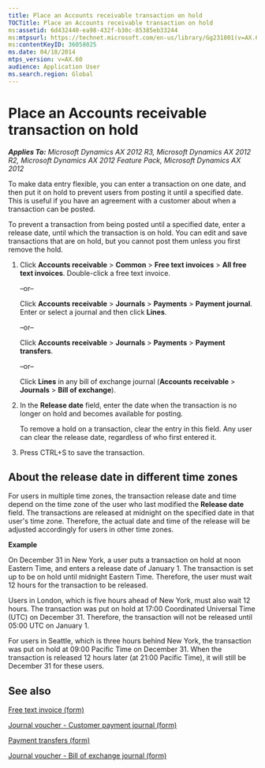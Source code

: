```yaml
---
title: Place an Accounts receivable transaction on hold
TOCTitle: Place an Accounts receivable transaction on hold
ms:assetid: 6d432440-ea98-432f-b30c-85385eb33244
ms:mtpsurl: https://technet.microsoft.com/en-us/library/Gg231801(v=AX.60)
ms:contentKeyID: 36058025
ms.date: 04/18/2014
mtps_version: v=AX.60
audience: Application User
ms.search.region: Global
---
```


# Place an Accounts receivable transaction on hold 


_**Applies To:** Microsoft Dynamics AX 2012 R3, Microsoft Dynamics AX 2012 R2, Microsoft Dynamics AX 2012 Feature Pack, Microsoft Dynamics AX 2012_

To make data entry flexible, you can enter a transaction on one date, and then put it on hold to prevent users from posting it until a specified date. This is useful if you have an agreement with a customer about when a transaction can be posted.

To prevent a transaction from being posted until a specified date, enter a release date, until which the transaction is on hold. You can edit and save transactions that are on hold, but you cannot post them unless you first remove the hold.

1.  Click **Accounts receivable** \> **Common** \> **Free text invoices** \> **All free text invoices**. Double-click a free text invoice.
    
    –or–
    
    Click **Accounts receivable** \> **Journals** \> **Payments** \> **Payment journal**. Enter or select a journal and then click **Lines**.
    
    –or–
    
    Click **Accounts receivable** \> **Journals** \> **Payments** \> **Payment transfers**.
    
    –or–
    
    Click **Lines** in any bill of exchange journal (**Accounts receivable** \> **Journals** \> **Bill of exchange**).

2.  In the **Release date** field, enter the date when the transaction is no longer on hold and becomes available for posting.
    
    To remove a hold on a transaction, clear the entry in this field. Any user can clear the release date, regardless of who first entered it.

3.  Press CTRL+S to save the transaction.

## About the release date in different time zones

For users in multiple time zones, the transaction release date and time depend on the time zone of the user who last modified the **Release date** field. The transactions are released at midnight on the specified date in that user's time zone. Therefore, the actual date and time of the release will be adjusted accordingly for users in other time zones.

**Example**

On December 31 in New York, a user puts a transaction on hold at noon Eastern Time, and enters a release date of January 1. The transaction is set up to be on hold until midnight Eastern Time. Therefore, the user must wait 12 hours for the transaction to be released.

Users in London, which is five hours ahead of New York, must also wait 12 hours. The transaction was put on hold at 17:00 Coordinated Universal Time (UTC) on December 31. Therefore, the transaction will not be released until 05:00 UTC on January 1.

For users in Seattle, which is three hours behind New York, the transaction was put on hold at 09:00 Pacific Time on December 31. When the transaction is released 12 hours later (at 21:00 Pacific Time), it will still be December 31 for these users.

## See also

[Free text invoice (form)](https://technet.microsoft.com/en-us/library/aa556897\(v=ax.60\))

[Journal voucher - Customer payment journal (form)](https://technet.microsoft.com/en-us/library/aa556141\(v=ax.60\))

[Payment transfers (form)](https://technet.microsoft.com/en-us/library/aa617641\(v=ax.60\))

[Journal voucher - Bill of exchange journal (form)](https://technet.microsoft.com/en-us/library/aa553272\(v=ax.60\))

  


